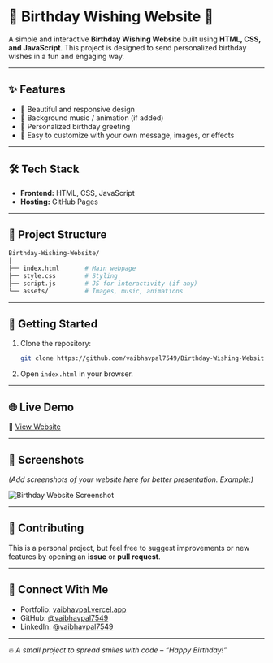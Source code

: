 # 🎂 Birthday Wishing Website 🎉

A simple and interactive **Birthday Wishing Website** built using **HTML, CSS, and JavaScript**.
This project is designed to send personalized birthday wishes in a fun and engaging way.

---

## ✨ Features

* 🎈 Beautiful and responsive design
* 🎵 Background music / animation (if added)
* 🎁 Personalized birthday greeting
* 💌 Easy to customize with your own message, images, or effects

---

## 🛠️ Tech Stack

* **Frontend:** HTML, CSS, JavaScript
* **Hosting:** GitHub Pages

---

## 📂 Project Structure

```bash
Birthday-Wishing-Website/
│
├── index.html       # Main webpage
├── style.css        # Styling
├── script.js        # JS for interactivity (if any)
└── assets/          # Images, music, animations
```

---

## 🚀 Getting Started

1. Clone the repository:

   ```bash
   git clone https://github.com/vaibhavpal7549/Birthday-Wishing-Website.git
   ```
2. Open `index.html` in your browser.

---

## 🌐 Live Demo

🔗 [View Website](https://vaibhavpal7549.github.io/Birthday-Wishing-Website/)

---

## 📸 Screenshots

*(Add screenshots of your website here for better presentation. Example:)*

![Birthday Website Screenshot](./assets/screenshot.png)

---

## 🤝 Contributing

This is a personal project, but feel free to suggest improvements or new features by opening an **issue** or **pull request**.

---

## 🌟 Connect With Me

* Portfolio: [vaibhavpal.vercel.app](https://vaibhavpal.vercel.app/)
* GitHub: [@vaibhavpal7549](https://github.com/vaibhavpal7549)
* LinkedIn: [@vaibhavpal7549](https://linkedin.com/in/vaibhavpal7549)

---

🔥 *A small project to spread smiles with code – “Happy Birthday!”*
